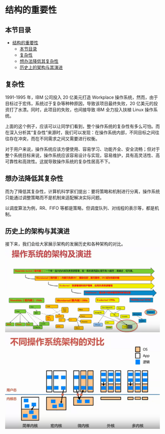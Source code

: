# 结构的重要性

## 本节目录

- [结构的重要性](#结构的重要性)
  - [本节目录](#本节目录)
  - [复杂性](#复杂性)
  - [想办法降低其复杂性](#想办法降低其复杂性)
  - [历史上的架构与其演进](#历史上的架构与其演进)

## 复杂性

1991-1995 年，IBM 公司投入 20 亿美元打造 Workplace 操作系统，然而，由于目标过于宏伟，系统过于复杂等种种原因，导致该项目最终失败，20 亿美元的投资打了水漂。同时，此项目的失败，也间接导致 IBM 全力投入扶植 Linux 操作系统。

上面的这个例子，应该可以让同学们看到，整个操作系统的复杂性有多么可怕。而在深入分析其“复杂性”来源时，我们可以发现：在操作系统内部，不同目标之间往往存在冲突，而在不同需求之间又需要进行权衡。

对于用户来说，操作系统应该方便使用、容易学习、功能齐全、安全流畅；但对于整个系统目标来说，操作系统应该容易设计与实现，容易维护，具有高灵活性、高可靠性和高效性。这就导致操作系统的复杂性居高不下。

## 想办法降低其复杂性

而为了降低其复杂性，计算机科学家们提出：要将策略和机制进行分离，操作系统只能通过调整策略而不是机制来适配解决实际问题。

以调度算法为例，RR、FIFO 等都是策略，但调度队列、对线程的表示等，都是机制。

## 历史上的架构与其演进

接下来，我们会给大家展示架构的发展历史和各种架构的对比。
![](./resource/架构演进.png)
![](./resource/架构对比.png)
